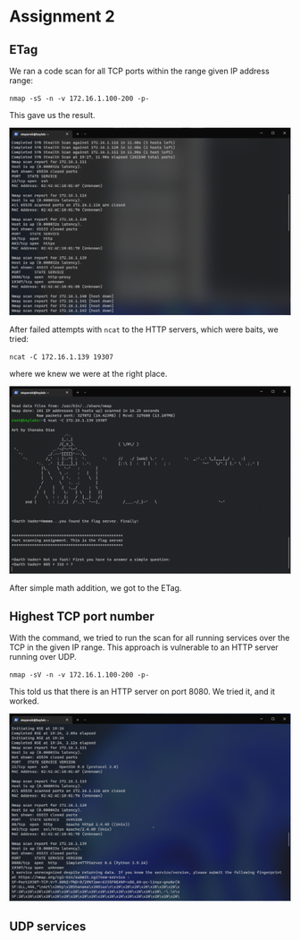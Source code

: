 # Assignment 2

## ETag
We ran a code scan for all TCP ports within the range given IP address range:

``nmap -sS -n -v 172.16.1.100-200 -p-``

This gave us the result.

![alt text](img/ass2_scan_all_tcp.png)

After failed attempts with ``ncat`` to the HTTP servers, which were baits, we tried:

``ncat -C 172.16.1.139 19307``

where we knew we were at the right place.

![alt text](img/ass2_etag.png)

After simple math addition, we got to the ETag.

## Highest TCP port number
With the command, we tried to run the scan for all running services over the TCP in the given IP range. This approach is vulnerable to an HTTP server running over UDP.

``nmap -sV -n -v 172.16.1.100-200 -p-``

This told us that there is an HTTP server on port 8080. We tried it, and it worked.

![alt text](img/ass2_tcp_services.png)

## UDP services
